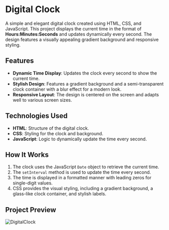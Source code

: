 # Digital Clock

A simple and elegant digital clock created using HTML, CSS, and JavaScript. This project displays the current time in the format of **Hours:Minutes:Seconds** and updates dynamically every second. The design features a visually appealing gradient background and responsive styling.

## Features

- **Dynamic Time Display**: Updates the clock every second to show the current time.
- **Stylish Design**: Features a gradient background and a semi-transparent clock container with a blur effect for a modern look.
- **Responsive Layout**: The design is centered on the screen and adapts well to various screen sizes.

## Technologies Used

- **HTML**: Structure of the digital clock.
- **CSS**: Styling for the clock and background.
- **JavaScript**: Logic to dynamically update the time every second.

## How It Works

1. The clock uses the JavaScript `Date` object to retrieve the current time.
2. The `setInterval` method is used to update the time every second.
3. The time is displayed in a formatted manner with leading zeros for single-digit values.
4. CSS provides the visual styling, including a gradient background, a glass-like clock container, and stylish labels.


## Project Preview

![DigitalClock](https://github.com/user-attachments/assets/bc5838b4-1c58-4bec-9070-31409e259742)






